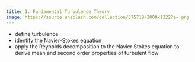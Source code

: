 ```yaml
---
title: 1. Fundamental Turbulence Theory
image: https://source.unsplash.com/collection/375719/2000x1322?a=.png
---
```


- define turbulence
- identify the Navier-Stokes equation
- apply the Reynolds decomposition to the Navier Stokes equation to derive mean and second order properties of turbulent flow

